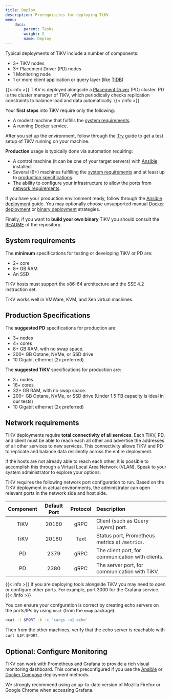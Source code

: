 ```yaml
---
title: Deploy
description: Prerequisites for deploying TiKV
menu:
    docs:
        parent: Tasks
        weight: 2
        name: Deploy
---
```



Typical deployments of TiKV include a number of components:

* 3+ TiKV nodes
* 3+ Placement Driver (PD) nodes
* 1 Monitoring node
* 1 or more client application or query layer (like [TiDB](https://github.com/pingcap/tidb))

{{< info >}}
TiKV is deployed alongside a [Placement Driver](https://github.com/pingcap/pd/) (PD) cluster. PD is the cluster manager of TiKV, which periodically checks replication constraints to balance load and data automatically.
{{< /info >}}

Your **first steps** into TiKV require only the following:

* A modest machine that fulfills the [system requirements](#system-requirements).
* A running [Docker](https://docker.com) service.

After you set up the environment, follow through the [Try](../../try) guide to get a test setup of TiKV running on your machine.

**Production** usage is typically done via automation requiring:

* A control machine (it can be one of your target servers) with [Ansible](https://www.ansible.com/) installed.
* Several (6+) machines fulfilling the [system requirements](#system-requirements) and at least up to [production specifications](#production-specifications).
* The ability to configure your infrastructure to allow the ports from [network requirements](#network-requirements).

If you have your production environment ready, follow through the [Ansible deployment](../ansible) guide. You may optionally choose unsupported manual [Docker deployment](../docker) or [binary deployment](../binary) strategies.

Finally, if you want to **build your own binary** TiKV you should consult the [README](https://github.com/tikv/tikv/blob/master/README.md) of the repository.


## System requirements

The **minimum** specifications for testing or developing TiKV or PD are:

* 2+ core
* 8+ GB RAM
* An SSD

TiKV hosts must support the x86-64 architecture and the SSE 4.2 instruction set.

TiKV works well in VMWare, KVM, and Xen virtual machines.


## Production Specifications

The **suggested PD** specifications for production are:

* 3+ nodes
* 4+ cores
* 8+ GB RAM, with no swap space.
* 200+ GB Optane, NVMe, or SSD drive
* 10 Gigabit ethernet (2x preferred)

The **suggested TiKV** specifications for production are:

* 3+ nodes
* 16+ cores
* 32+ GB RAM, with no swap space.
* 200+ GB Optane, NVMe, or SSD drive (Under 1.5 TB capacity is ideal in our tests)
* 10 Gigabit ethernet (2x preferred)


## Network requirements

TiKV deployments require **total connectivity of all services**. Each TiKV, PD, and client must be able to reach each all other and advertise the addresses of all other services to new services. This connectivity allows TiKV and PD to replicate and balance data resiliently across the entire deployment.

If the hosts are not already able to reach each other, it is possible to accomplish this through a Virtual Local Area Network (VLAN). Speak to your system administrator to explore your options.

TiKV requires the following network port configuration to run. Based on the TiKV deployment in actual environments, the administrator can open relevant ports in the network side and host side.

| Component | Default Port | Protocol | Description |
| :--:| :--: | :--: | :-- |
| TiKV | 20160 | gRPC | Client (such as Query Layers) port. |
| TiKV | 20180 | Text | Status port, Prometheus metrics at  `/metrics`. |
| PD | 2379 | gRPC | The client port, for communication with clients. |
| PD | 2380 | gRPC | The server port, for communication with TiKV. |

{{< info >}}
If you are deploying tools alongside TiKV you may need to open or configure other ports. For example, port 3000 for the Grafana service.
{{< /info >}}

You can ensure your confguration is correct by creating echo servers on the ports/IPs by using `ncat` (from the `nmap` package): 

```bash
ncat -l $PORT -k -c 'xargs -n1 echo'
```

Then from the other machines, verify that the echo server is reachable with `curl $IP:$PORT`.

## Optional: Configure Monitoring

TiKV can work with Prometheus and Grafana to provide a rich visual monitoring dashboard. This comes preconfigured if you use the [Ansible](../ansible) or [Docker Compose](../docker-compose) deployment methods.

We strongly recommend using an up-to-date version of Mozilla Firefox or Google Chrome when accessing Grafana.
